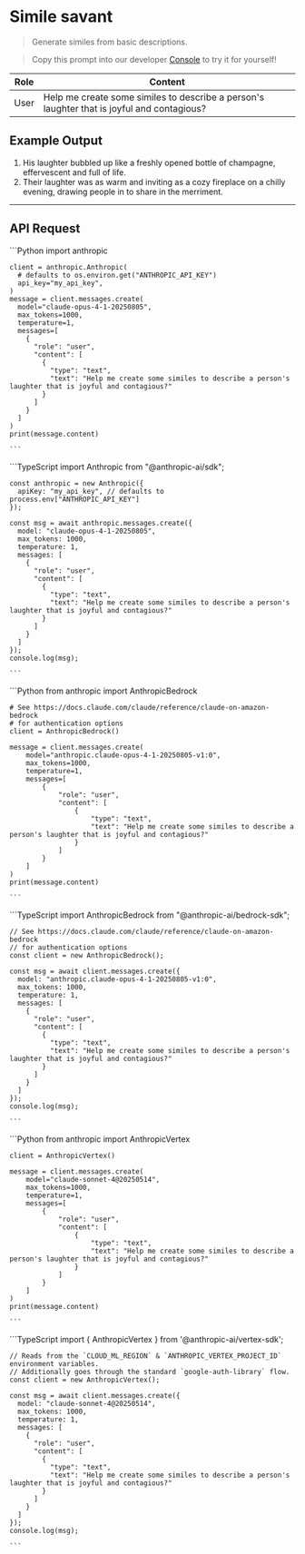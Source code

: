 # Simile savant

> Generate similes from basic descriptions.

> Copy this prompt into our developer [Console](https://console.anthropic.com/dashboard) to try it for yourself!

| Role | Content                                                                                    |
| ---- | ------------------------------------------------------------------------------------------ |
| User | Help me create some similes to describe a person's laughter that is joyful and contagious? |

## Example Output

1. His laughter bubbled up like a freshly opened bottle of champagne, effervescent and full of life.
2. Their laughter was as warm and inviting as a cozy fireplace on a chilly evening, drawing people in to share in the merriment.

***

## API Request

<Tabs>
  <Tab title="Python">
    ```Python
    import anthropic

    client = anthropic.Anthropic(
      # defaults to os.environ.get("ANTHROPIC_API_KEY")
      api_key="my_api_key",
    )
    message = client.messages.create(
      model="claude-opus-4-1-20250805",
      max_tokens=1000,
      temperature=1,
      messages=[
        {
          "role": "user",
          "content": [
            {
              "type": "text",
              "text": "Help me create some similes to describe a person's laughter that is joyful and contagious?"
            }
          ]
        }
      ]
    )
    print(message.content)

    ```
  </Tab>

  <Tab title="TypeScript">
    ```TypeScript
    import Anthropic from "@anthropic-ai/sdk";

    const anthropic = new Anthropic({
      apiKey: "my_api_key", // defaults to process.env["ANTHROPIC_API_KEY"]
    });

    const msg = await anthropic.messages.create({
      model: "claude-opus-4-1-20250805",
      max_tokens: 1000,
      temperature: 1,
      messages: [
        {
          "role": "user",
          "content": [
            {
              "type": "text",
              "text": "Help me create some similes to describe a person's laughter that is joyful and contagious?"
            }
          ]
        }
      ]
    });
    console.log(msg);

    ```
  </Tab>

  <Tab title="AWS Bedrock Python">
    ```Python
    from anthropic import AnthropicBedrock

    # See https://docs.claude.com/claude/reference/claude-on-amazon-bedrock
    # for authentication options
    client = AnthropicBedrock()

    message = client.messages.create(
        model="anthropic.claude-opus-4-1-20250805-v1:0",
        max_tokens=1000,
        temperature=1,
        messages=[
            {
                "role": "user",
                "content": [
                    {
                        "type": "text",
                        "text": "Help me create some similes to describe a person's laughter that is joyful and contagious?"
                    }
                ]
            }
        ]
    )
    print(message.content)

    ```
  </Tab>

  <Tab title="AWS Bedrock TypeScript">
    ```TypeScript
    import AnthropicBedrock from "@anthropic-ai/bedrock-sdk";

    // See https://docs.claude.com/claude/reference/claude-on-amazon-bedrock
    // for authentication options
    const client = new AnthropicBedrock();

    const msg = await client.messages.create({
      model: "anthropic.claude-opus-4-1-20250805-v1:0",
      max_tokens: 1000,
      temperature: 1,
      messages: [
        {
          "role": "user",
          "content": [
            {
              "type": "text",
              "text": "Help me create some similes to describe a person's laughter that is joyful and contagious?"
            }
          ]
        }
      ]
    });
    console.log(msg);

    ```
  </Tab>

  <Tab title="Vertex AI Python">
    ```Python
    from anthropic import AnthropicVertex

    client = AnthropicVertex()

    message = client.messages.create(
        model="claude-sonnet-4@20250514",
        max_tokens=1000,
        temperature=1,
        messages=[
            {
                "role": "user",
                "content": [
                    {
                        "type": "text",
                        "text": "Help me create some similes to describe a person's laughter that is joyful and contagious?"
                    }
                ]
            }
        ]
    )
    print(message.content)

    ```
  </Tab>

  <Tab title="Vertex AI TypeScript">
    ```TypeScript
    import { AnthropicVertex } from '@anthropic-ai/vertex-sdk';

    // Reads from the `CLOUD_ML_REGION` & `ANTHROPIC_VERTEX_PROJECT_ID` environment variables.
    // Additionally goes through the standard `google-auth-library` flow.
    const client = new AnthropicVertex();

    const msg = await client.messages.create({
      model: "claude-sonnet-4@20250514",
      max_tokens: 1000,
      temperature: 1,
      messages: [
        {
          "role": "user",
          "content": [
            {
              "type": "text",
              "text": "Help me create some similes to describe a person's laughter that is joyful and contagious?"
            }
          ]
        }
      ]
    });
    console.log(msg);

    ```
  </Tab>
</Tabs>
